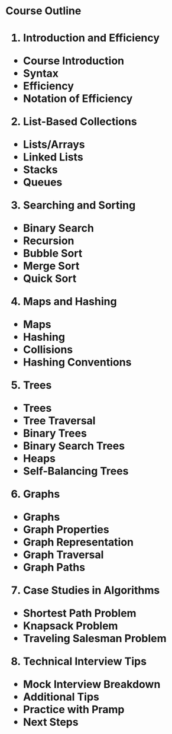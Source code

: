 <h1> Course Outline <h1/>

1. Introduction and Efficiency
  * Course Introduction
  * Syntax
  * Efficiency
  * Notation of Efficiency

2. List-Based Collections
  * Lists/Arrays
  * Linked Lists
  * Stacks
  * Queues
3. Searching and Sorting
  * Binary Search
  * Recursion
  * Bubble Sort
  * Merge Sort
  * Quick Sort
4. Maps and Hashing
* Maps
* Hashing
* Collisions
* Hashing Conventions
5. Trees
* Trees
* Tree Traversal
* Binary Trees
* Binary Search Trees
* Heaps
* Self-Balancing Trees
6. Graphs
* Graphs
* Graph Properties
* Graph Representation
* Graph Traversal
* Graph Paths
7. Case Studies in Algorithms
* Shortest Path Problem
* Knapsack Problem
* Traveling Salesman Problem
8. Technical Interview Tips
* Mock Interview Breakdown
* Additional Tips
* Practice with Pramp
* Next Steps
